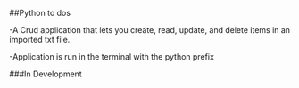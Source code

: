 ##Python to dos

-A Crud application that lets you create, read, update, and delete items in an imported txt file.

-Application is run in the terminal with the python prefix

###In Development
